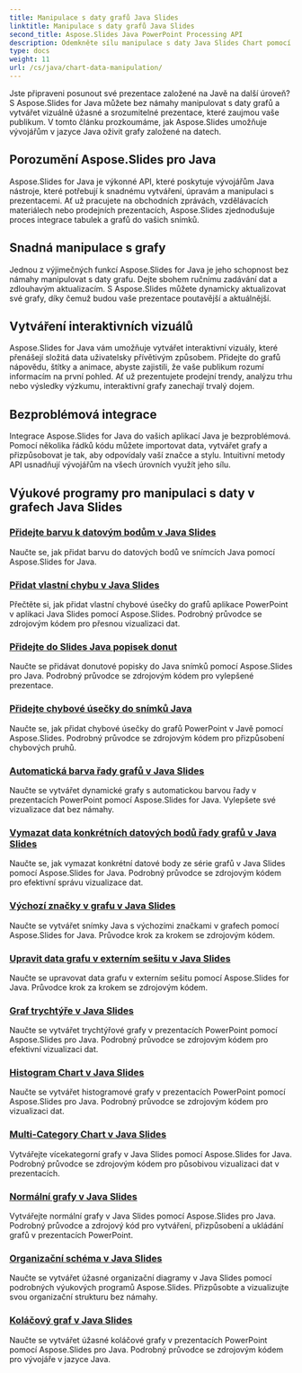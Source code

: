 ```yaml
---
title: Manipulace s daty grafů Java Slides
linktitle: Manipulace s daty grafů Java Slides
second_title: Aspose.Slides Java PowerPoint Processing API
description: Odemkněte sílu manipulace s daty Java Slides Chart pomocí Aspose.Slides for Java. Bez námahy vytvářejte úžasné vizuály a přehledy.
type: docs
weight: 11
url: /cs/java/chart-data-manipulation/
---
```

Jste připraveni posunout své prezentace založené na Javě na další úroveň? S Aspose.Slides for Java můžete bez námahy manipulovat s daty grafů a vytvářet vizuálně úžasné a srozumitelné prezentace, které zaujmou vaše publikum. V tomto článku prozkoumáme, jak Aspose.Slides umožňuje vývojářům v jazyce Java oživit grafy založené na datech.

## Porozumění Aspose.Slides pro Java

Aspose.Slides for Java je výkonné API, které poskytuje vývojářům Java nástroje, které potřebují k snadnému vytváření, úpravám a manipulaci s prezentacemi. Ať už pracujete na obchodních zprávách, vzdělávacích materiálech nebo prodejních prezentacích, Aspose.Slides zjednodušuje proces integrace tabulek a grafů do vašich snímků.

## Snadná manipulace s grafy

Jednou z výjimečných funkcí Aspose.Slides for Java je jeho schopnost bez námahy manipulovat s daty grafu. Dejte sbohem ručnímu zadávání dat a zdlouhavým aktualizacím. S Aspose.Slides můžete dynamicky aktualizovat své grafy, díky čemuž budou vaše prezentace poutavější a aktuálnější.

## Vytváření interaktivních vizuálů

Aspose.Slides for Java vám umožňuje vytvářet interaktivní vizuály, které přenášejí složitá data uživatelsky přívětivým způsobem. Přidejte do grafů nápovědu, štítky a animace, abyste zajistili, že vaše publikum rozumí informacím na první pohled. Ať už prezentujete prodejní trendy, analýzu trhu nebo výsledky výzkumu, interaktivní grafy zanechají trvalý dojem.

## Bezproblémová integrace

Integrace Aspose.Slides for Java do vašich aplikací Java je bezproblémová. Pomocí několika řádků kódu můžete importovat data, vytvářet grafy a přizpůsobovat je tak, aby odpovídaly vaší značce a stylu. Intuitivní metody API usnadňují vývojářům na všech úrovních využít jeho sílu.

## Výukové programy pro manipulaci s daty v grafech Java Slides
### [Přidejte barvu k datovým bodům v Java Slides](./add-color-data-points-java-slides/)
Naučte se, jak přidat barvu do datových bodů ve snímcích Java pomocí Aspose.Slides for Java.
### [Přidat vlastní chybu v Java Slides](./add-custom-error-java-slides/)
Přečtěte si, jak přidat vlastní chybové úsečky do grafů aplikace PowerPoint v aplikaci Java Slides pomocí Aspose.Slides. Podrobný průvodce se zdrojovým kódem pro přesnou vizualizaci dat.
### [Přidejte do Slides Java popisek donut](./add-doughnut-callout-java-slides/)
Naučte se přidávat donutové popisky do Java snímků pomocí Aspose.Slides pro Java. Podrobný průvodce se zdrojovým kódem pro vylepšené prezentace.
### [Přidejte chybové úsečky do snímků Java](./add-error-bars-java-slides/)
Naučte se, jak přidat chybové úsečky do grafů PowerPoint v Javě pomocí Aspose.Slides. Podrobný průvodce se zdrojovým kódem pro přizpůsobení chybových pruhů.
### [Automatická barva řady grafů v Java Slides](./automatic-chart-series-color-java-slides/)
Naučte se vytvářet dynamické grafy s automatickou barvou řady v prezentacích PowerPoint pomocí Aspose.Slides for Java. Vylepšete své vizualizace dat bez námahy.
### [Vymazat data konkrétních datových bodů řady grafů v Java Slides](./clear-specific-chart-series-data-points-java-slides/)
Naučte se, jak vymazat konkrétní datové body ze série grafů v Java Slides pomocí Aspose.Slides for Java. Podrobný průvodce se zdrojovým kódem pro efektivní správu vizualizace dat.
### [Výchozí značky v grafu v Java Slides](./default-markers-in-chart-java-slides/)
Naučte se vytvářet snímky Java s výchozími značkami v grafech pomocí Aspose.Slides for Java. Průvodce krok za krokem se zdrojovým kódem.
### [Upravit data grafu v externím sešitu v Java Slides](./edit-chart-data-external-workbook-java-slides/)
Naučte se upravovat data grafu v externím sešitu pomocí Aspose.Slides for Java. Průvodce krok za krokem se zdrojovým kódem.
### [Graf trychtýře v Java Slides](./funnel-chart-java-slides/)
Naučte se vytvářet trychtýřové grafy v prezentacích PowerPoint pomocí Aspose.Slides pro Java. Podrobný průvodce se zdrojovým kódem pro efektivní vizualizaci dat.
### [Histogram Chart v Java Slides](./histogram-chart-java-slides/)
Naučte se vytvářet histogramové grafy v prezentacích PowerPoint pomocí Aspose.Slides pro Java. Podrobný průvodce se zdrojovým kódem pro vizualizaci dat.
### [Multi-Category Chart v Java Slides](./multi-category-chart-java-slides/)
Vytvářejte vícekategorní grafy v Java Slides pomocí Aspose.Slides for Java. Podrobný průvodce se zdrojovým kódem pro působivou vizualizaci dat v prezentacích.
### [Normální grafy v Java Slides](./normal-charts-java-slides/)
Vytvářejte normální grafy v Java Slides pomocí Aspose.Slides pro Java. Podrobný průvodce a zdrojový kód pro vytváření, přizpůsobení a ukládání grafů v prezentacích PowerPoint.
### [Organizační schéma v Java Slides](./organization-chart-java-slides/)
Naučte se vytvářet úžasné organizační diagramy v Java Slides pomocí podrobných výukových programů Aspose.Slides. Přizpůsobte a vizualizujte svou organizační strukturu bez námahy.
### [Koláčový graf v Java Slides](./pie-chart-java-slides/)
Naučte se vytvářet úžasné koláčové grafy v prezentacích PowerPoint pomocí Aspose.Slides pro Java. Podrobný průvodce se zdrojovým kódem pro vývojáře v jazyce Java.
